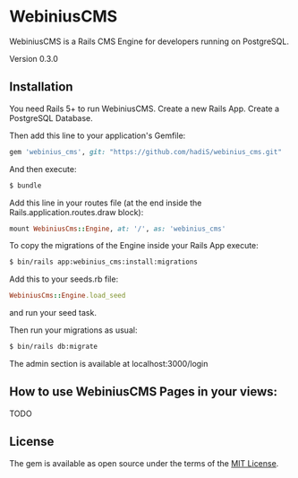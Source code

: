 # WebiniusCMS
WebiniusCMS is a Rails CMS Engine for developers running on PostgreSQL.

Version 0.3.0

## Installation

You need Rails 5+ to run WebiniusCMS. Create a new Rails App. Create a PostgreSQL Database.

Then add this line to your application's Gemfile:

```ruby
gem 'webinius_cms', git: "https://github.com/hadiS/webinius_cms.git"
```

And then execute:
```bash
$ bundle
```

Add this line in your routes file (at the end inside the Rails.application.routes.draw block):

```ruby
mount WebiniusCms::Engine, at: '/', as: 'webinius_cms'
```

To copy the migrations of the Engine inside your Rails App execute:
```bash
$ bin/rails app:webinius_cms:install:migrations
```

Add this to your seeds.rb file:

```ruby
WebiniusCms::Engine.load_seed
```

and run your seed task.

Then run your migrations as usual:
```bash
$ bin/rails db:migrate
```

The admin section is available at localhost:3000/login

## How to use WebiniusCMS Pages in your views:
TODO

## License
The gem is available as open source under the terms of the [MIT License](http://opensource.org/licenses/MIT).